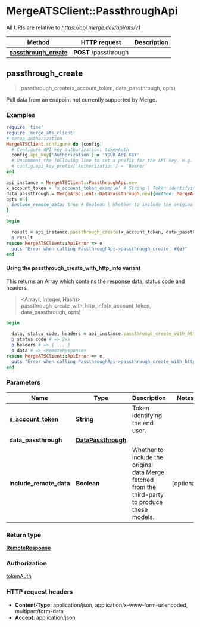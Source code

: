 # MergeATSClient::PassthroughApi

All URIs are relative to *https://api.merge.dev/api/ats/v1*

| Method | HTTP request | Description |
| ------ | ------------ | ----------- |
| [**passthrough_create**](PassthroughApi.md#passthrough_create) | **POST** /passthrough |  |


## passthrough_create

> <RemoteResponse> passthrough_create(x_account_token, data_passthrough, opts)



Pull data from an endpoint not currently supported by Merge.

### Examples

```ruby
require 'time'
require 'merge_ats_client'
# setup authorization
MergeATSClient.configure do |config|
  # Configure API key authorization: tokenAuth
  config.api_key['Authorization'] = 'YOUR API KEY'
  # Uncomment the following line to set a prefix for the API key, e.g. 'Bearer' (defaults to nil)
  # config.api_key_prefix['Authorization'] = 'Bearer'
end

api_instance = MergeATSClient::PassthroughApi.new
x_account_token = 'x_account_token_example' # String | Token identifying the end user.
data_passthrough = MergeATSClient::DataPassthrough.new({method: MergeATSClient::MethodEnum::GET, path: '/scooters'}) # DataPassthrough | 
opts = {
  include_remote_data: true # Boolean | Whether to include the original data Merge fetched from the third-party to produce these models.
}

begin
  
  result = api_instance.passthrough_create(x_account_token, data_passthrough, opts)
  p result
rescue MergeATSClient::ApiError => e
  puts "Error when calling PassthroughApi->passthrough_create: #{e}"
end
```

#### Using the passthrough_create_with_http_info variant

This returns an Array which contains the response data, status code and headers.

> <Array(<RemoteResponse>, Integer, Hash)> passthrough_create_with_http_info(x_account_token, data_passthrough, opts)

```ruby
begin
  
  data, status_code, headers = api_instance.passthrough_create_with_http_info(x_account_token, data_passthrough, opts)
  p status_code # => 2xx
  p headers # => { ... }
  p data # => <RemoteResponse>
rescue MergeATSClient::ApiError => e
  puts "Error when calling PassthroughApi->passthrough_create_with_http_info: #{e}"
end
```

### Parameters

| Name | Type | Description | Notes |
| ---- | ---- | ----------- | ----- |
| **x_account_token** | **String** | Token identifying the end user. |  |
| **data_passthrough** | [**DataPassthrough**](DataPassthrough.md) |  |  |
| **include_remote_data** | **Boolean** | Whether to include the original data Merge fetched from the third-party to produce these models. | [optional] |

### Return type

[**RemoteResponse**](RemoteResponse.md)

### Authorization

[tokenAuth](../README.md#tokenAuth)

### HTTP request headers

- **Content-Type**: application/json, application/x-www-form-urlencoded, multipart/form-data
- **Accept**: application/json

